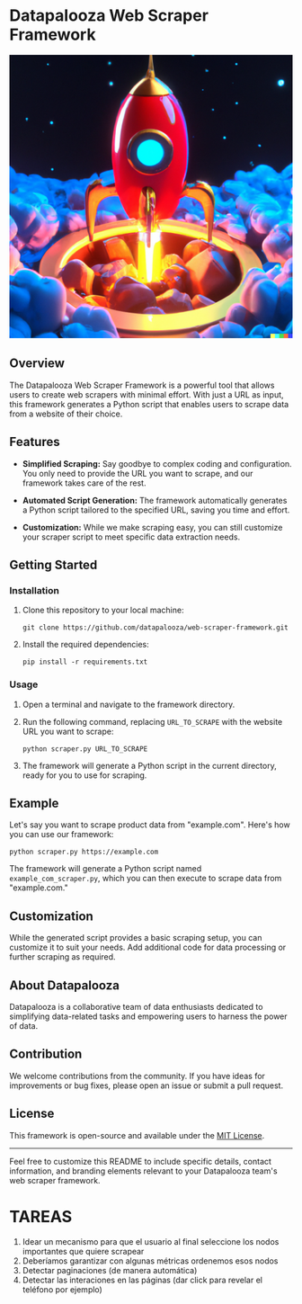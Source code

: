 # Datapalooza Web Scraper Framework

![Datapalooza Logo](img/rocket.png)

## Overview

The Datapalooza Web Scraper Framework is a powerful tool that allows users to create web scrapers with minimal effort. With just a URL as input, this framework generates a Python script that enables users to scrape data from a website of their choice.

## Features

- **Simplified Scraping:** Say goodbye to complex coding and configuration. You only need to provide the URL you want to scrape, and our framework takes care of the rest.

- **Automated Script Generation:** The framework automatically generates a Python script tailored to the specified URL, saving you time and effort.

- **Customization:** While we make scraping easy, you can still customize your scraper script to meet specific data extraction needs.

## Getting Started

### Installation

1. Clone this repository to your local machine:

   ```shell
   git clone https://github.com/datapalooza/web-scraper-framework.git
   ```

2. Install the required dependencies:

   ```shell
   pip install -r requirements.txt
   ```

### Usage

1. Open a terminal and navigate to the framework directory.

2. Run the following command, replacing `URL_TO_SCRAPE` with the website URL you want to scrape:

   ```shell
   python scraper.py URL_TO_SCRAPE
   ```

3. The framework will generate a Python script in the current directory, ready for you to use for scraping.

## Example

Let's say you want to scrape product data from "example.com". Here's how you can use our framework:

```shell
python scraper.py https://example.com
```

The framework will generate a Python script named `example_com_scraper.py`, which you can then execute to scrape data from "example.com."

## Customization

While the generated script provides a basic scraping setup, you can customize it to suit your needs. Add additional code for data processing or further scraping as required.

## About Datapalooza

Datapalooza is a collaborative team of data enthusiasts dedicated to simplifying data-related tasks and empowering users to harness the power of data.

## Contribution

We welcome contributions from the community. If you have ideas for improvements or bug fixes, please open an issue or submit a pull request.

## License

This framework is open-source and available under the [MIT License](LICENSE).

---

Feel free to customize this README to include specific details, contact information, and branding elements relevant to your Datapalooza team's web scraper framework.


# TAREAS
1. Idear un mecanismo para que el usuario al final seleccione los nodos importantes que quiere scrapear
2. Deberíamos garantizar con algunas métricas ordenemos esos nodos
3. Detectar paginaciones (de manera automática)
4. Detectar las interaciones en las páginas (dar click para revelar el teléfono por ejemplo)